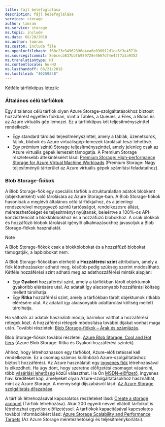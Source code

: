 ```yaml
---
title: fájl belefoglalása
description: fájl belefoglalása
services: storage
author: tamram
ms.service: storage
ms.topic: include
ms.date: 08/20/2018
ms.author: tamram
ms.custom: include file
ms.openlocfilehash: f60c23e34962396d4ea6e030912d1ca3f3e4571b
ms.sourcegitcommit: 8ebcecb837bbfb989728e4667d74e42f7a3a9352
ms.translationtype: HT
ms.contentlocale: hu-HU
ms.lasthandoff: 08/21/2018
ms.locfileid: "40259348"
---
```

Kétféle tárfióktípus létezik:

### <a name="general-purpose-storage-accounts"></a>Általános célú tárfiókok
Egy általános célú tárfiók olyan Azure Storage-szolgáltatásokhoz biztosít hozzáférést egyetlen fiókban, mint a Tables, a Queues, a Files, a Blobs és az Azure virtuális gép lemezei. Ez a tárfióktípus két teljesítményszinttel rendelkezik:

* Egy standard tárolási teljesítményszinttel, amely a táblák, üzenetsorok, fájlok, blobok és Azure virtuálisgép-lemezek tárolását teszi lehetővé.
* Egy prémium szintű Storage teljesítményszinttel, amely jelenleg csak az Azure virtuális gépek lemezeit támogatja. A Premium Storage részletesebb áttekintéséért lásd: [Premium Storage: High-performance Storage for Azure Virtual Machine Workloads](../articles/virtual-machines/windows/premium-storage.md) (Premium Storage: Nagy teljesítményű tárterület az Azure virtuális gépek számítási feladataihoz).

### <a name="blob-storage-accounts"></a>Blob Storage-fiókok
A Blob Storage-fiók egy speciális tárfiók a strukturálatlan adatok blobként (objektumként) való tárolására az Azure Storage-ban. A Blob Storage-fiókok hasonlóak a meglévő általános célú tárfiókjaihoz, és a jelenlegi rendszereivel megegyező szintű tartósságot, rendelkezésre állást, méretezhetőséget és teljesítményt nyújtanak, beleértve a 100%-os API-konzisztenciát a blokkblobokhoz és a hozzáfűző blobokhoz. A csak blokkok és hozzáfűző blobok tárolását igénylő alkalmazásokhoz javasoljuk a Blob Storage-fiókok használatát.

> [!NOTE]
> A Blob Storage-fiókok csak a blokkblobokat és a hozzáfűző blobokat támogatják, a lapblobokat nem.
> 
> 

A Blob Storage-fiókokban elérhető a **Hozzáférési szint** attribútum, amely a fiók létrehozásakor adható meg, később pedig szükség szerint módosítható. Kétféle hozzáférési szint adható meg az adathozzáférési minták alapján:

* Egy **Gyakori** hozzáférési szint, amely a tárfiókban tárolt objektumok gyakoribb elérésére utal. Az adatait így alacsonyabb hozzáférési költség mellett tárolhatja.
* Egy **Ritka** hozzáférési szint, amely a tárfiókban tárolt objektumok ritkább elérésére utal. Az adatait így alacsonyabb adattárolási költség mellett tárolhatja.

Ha változik az adatok használati módja, bármikor válthat a hozzáférési rétegek közt. A hozzáférési rétegek módosítása további díjakat vonhat maga után. További részletek: [Blob Storage-fiókok – Árak és számlázás](../articles/storage/common/storage-account-options.md#pricing-and-billing).

Blob Storage-fiókok további részletei: [Azure Blob Storage: Cool and Hot tiers](../articles/storage/blobs/storage-blob-storage-tiers.md) (Azure Blob Storage: Ritka és Gyakori hozzáférési szintek).

Ahhoz, hogy létrehozhasson egy tárfiókot, Azure-előfizetéssel kell rendelkeznie. Ez a csomag számos különböző Azure-szolgáltatáshoz biztosít hozzáférést. Az Azure használatát egy [ingyenes fiók](https://azure.microsoft.com/pricing/free-trial/) létrehozásával is elkezdheti. Ha úgy dönt, hogy szeretne előfizetési csomagot vásárolni, több [vásárlási lehetőség](https://azure.microsoft.com/pricing/purchase-options/) közül választhat. Ha Ön [MSDN-előfizető](https://azure.microsoft.com/pricing/member-offers/msdn-benefits-details/), ingyenes havi krediteket kap, amelyeket olyan Azure-szolgáltatásokhoz használhat, mint az Azure Storage. A mennyiségi díjszabásról lásd: [Az Azure Storage szolgáltatás díjszabása](https://azure.microsoft.com/pricing/details/storage/).

A tárfiók létrehozásával kapcsolatos részleteket lásd: [Create a storage account](../articles/storage/common/storage-quickstart-create-account.md) (Tárfiók létrehozása). Akár 200 egyedi névvel ellátott tárfiókot is létrehozhat egyetlen előfizetéssel. A tárfiókok kapacitásával kapcsolatos további információkért lásd: [Azure Storage Scalability and Performance Targets](../articles/storage/common/storage-scalability-targets.md) (Az Azure Storage méretezhetőségi és teljesítménykorlátai).

